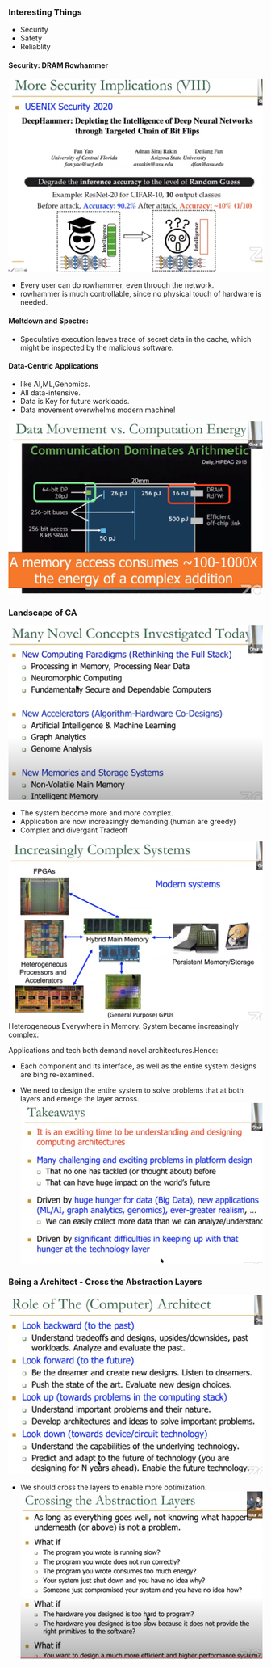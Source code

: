 ### Interesting Things
- Security
- Safety
- Reliablity

#### Security: DRAM Rowhammer
![alt text](images0/v1.png)

- Every user can do rowhammer, even through the network.
- rowhammer is much controllable, since no physical touch of hardware is needed.

#### Meltdown and Spectre:
- Speculative execution leaves trace of secret data in the cache, which might be inspected by the malicious software.

#### Data-Centric Applications
- like AI,ML,Genomics.
- All data-intensive.
- Data is Key for future workloads.
- Data movement overwhelms modern machine!

![alt text](images0/v2.png)

### Landscape of CA

![alt text](<images0/Screenshot from 2024-07-21 20-32-23.png>)
- The system become more and more complex.
- Application are now increasingly demanding.(human are greedy)
- Complex and divergant Tradeoff

![alt text](<images0/Screenshot from 2024-07-21 20-34-51.png>)
Heterogeneous Everywhere in Memory.
System became increasingly complex.

Applications and tech both demand novel architectures.Hence:

- Each component and its interface, as well as the entire system designs are bing re-examined.

- We need to design the entire system to solve problems that at both layers and emerge the layer across.
![alt text](<images0/Screenshot from 2024-07-21 20-40-19.png>) 

### Being a Architect - Cross the Abstraction Layers
![alt text](<images0/Screenshot from 2024-07-21 20-41-32.png>)

- We should cross the layers to enable more optimization.
![alt text](<images0/Screenshot from 2024-07-21 20-42-54.png>)